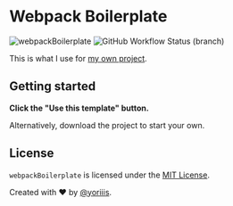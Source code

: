 # Webpack Boilerplate

![webpackBoilerplate](https://img.shields.io/badge/webpackBoilerplate-master-00a8cc.svg?style=for-the-badge)
![GitHub Workflow Status (branch)](https://img.shields.io/github/workflow/status/yoriiis/webpack-boilerplate/Build/master?style=for-the-badge)

This is what I use for [my own project](https://www.npmjs.com/~yoriiis).

## Getting started

**Click the "Use this template" button.**

Alternatively, download the project to start your own.

## License

`webpackBoilerplate` is licensed under the [MIT License](http://opensource.org/licenses/MIT).

Created with ♥ by [@yoriiis](http://github.com/yoriiis).
